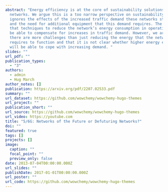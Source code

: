 ```yaml
---
abstract: "Energy efficiency is at the core of sustainability solutions for 5/6G
  networks. We argue this is a too narrow perspective on sustainability, as it
  ignores the effects of the increased traffic demand these networks stimulate
  and the need for additional equipment that this demand requires. The hope is
  that techniques to reduce the network’s energy consumption in operation will
  be able to compensate for increases in traffic demand. However, we argue that
  there are more challenges than just reducing the energy that the network
  requires to function and that it is not clear whether higher energy efficiency
  will be able to cope with increasing demand. "
slides: ""
url_pdf: ""
publication_types:
  - "3"
authors:
  - admin
  - Hug March
author_notes: []
publication: https://arxiv.org/pdf/2207.02533.pdf
summary: ""
url_dataset: https://github.com/wowchemy/wowchemy-hugo-themes
url_project: ""
publication_short: ""
url_source: https://github.com/wowchemy/wowchemy-hugo-themes
url_video: https://youtube.com
title: "5/6G: Networks of the Future or Defuturing Networks?"
doi: ""
featured: true
tags: []
projects: []
image:
  caption: ""
  focal_point: ""
  preview_only: false
date: 2013-07-04T00:00:00.000Z
url_slides: ""
publishDate: 2017-01-01T00:00:00.000Z
url_poster: ""
url_code: https://github.com/wowchemy/wowchemy-hugo-themes
---
```

